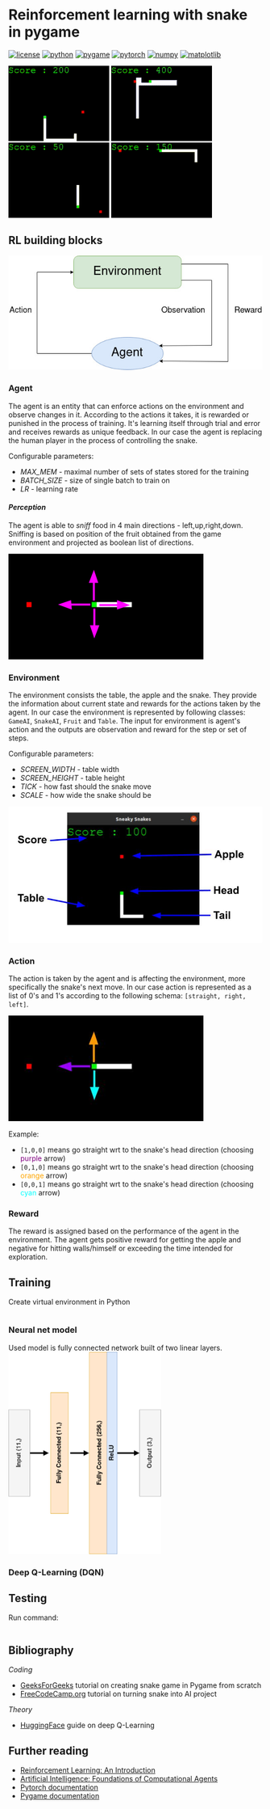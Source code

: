 # Reinforcement learning with snake in pygame
[![license](https://img.shields.io/github/license/Ileriayo/markdown-badges?style=for-the-badge)](https://opensource.org/licenses/MIT)
[![python](https://img.shields.io/badge/Python-FFD43B?style=for-the-badge&logo=python&logoColor=blue)](https://www.python.org/)
[![pygame](https://img.shields.io/badge/PyGame-00FF00?style=for-the-badge)](https://www.pygame.org/news)
[![pytorch](https://img.shields.io/badge/PyTorch-EE4C2C?style=for-the-badge&logo=pytorch&logoColor=white)](https://pytorch.org/)
[![numpy](https://img.shields.io/badge/numpy-%23013243.svg?style=for-the-badge&logo=numpy&logoColor=white)](https://numpy.org/)
[![matplotlib](https://img.shields.io/badge/Matplotlib-%23ffffff.svg?style=for-the-badge&logo=Matplotlib&logoColor=black)](https://matplotlib.org/)

![snake1](./src/docs/snake1_small.gif)
![snake1](./src/docs/snake2_small.gif)
![snake1](./src/docs/snake3_small.gif)
![snake1](./src/docs/snake4_small.gif)

## RL building blocks

![diagram](./src/docs/reinforcement.jpg)

### Agent
The agent is an entity that can enforce actions on the environment 
and observe changes in it. According to the actions it takes, it is 
rewarded or punished in the process of training. It's learning itself
through trial and error and receives rewards as unique feedback. 
In our case the agent is replacing the human player in the process 
of controlling the snake.

Configurable parameters:
- _MAX_MEM_ - maximal number of sets of states stored for the training
- _BATCH_SIZE_ - size of single batch to train on
- _LR_ - learning rate

#### _Perception_

The agent is able to _sniff_ food in 4 main directions - left,up,right,down.
Sniffing is based on position of the fruit obtained from the game environment and
projected as boolean list of directions.

![perception](./src/docs/perception.png)

### Environment
The environment consists the table, the apple and the snake. 
They provide the information about current state and rewards for the actions
taken by the agent. In our case the environment is represented by following classes: 
`GameAI`, `SnakeAI`, `Fruit` and `Table`. The input for environment is agent's action 
and the outputs are observation and reward for the step or set of steps.

Configurable parameters:
- _SCREEN_WIDTH_ - table width
- _SCREEN_HEIGHT_ - table height
- _TICK_ - how fast should the snake move
- _SCALE_ - how wide the snake should be

![table](./src/docs/snake_diagram.jpg)

### Action
The action is taken by the agent and is affecting the environment, 
more specifically the snake's next move. In our case action is represented as 
a list of 0's and 1's according to the following schema: `[straight, right, left]`.

![direction](./src/docs/direction.jpg)

Example:
- `[1,0,0]` means go straight wrt to the snake's head direction (choosing <span style="color:purple">purple</span> arrow)
- `[0,1,0]` means go straight wrt to the snake's head direction (choosing <span style="color:orange">orange</span> arrow)
- `[0,0,1]` means go straight wrt to the snake's head direction (choosing <span style="color:cyan">cyan</span> arrow)

### Reward
The reward is assigned based on the performance of the agent in the environment. 
The agent gets positive reward for getting the apple and negative for hitting walls/himself
or exceeding the time intended for exploration.



## Training

Create virtual environment in Python
```shell

```

### Neural net model

Used model is fully connected network built of two linear layers.<br>
<img src="./src/docs/LinearNet.png" height="400">

### Deep Q-Learning (DQN)


## Testing

Run command:
```shell

```


## Bibliography

_Coding_
- [GeeksForGeeks](https://www.geeksforgeeks.org/snake-game-in-python-using-pygame-module/) tutorial on creating snake game in Pygame from scratch
- [FreeCodeCamp.org](https://www.youtube.com/watch?v=L8ypSXwyBds) tutorial on turning snake into AI project

_Theory_
- [HuggingFace](https://huggingface.co/deep-rl-course/unit3/deep-q-network?fw=pt) guide on deep Q-Learning

## Further reading
- [Reinforcement Learning: An Introduction](http://incompleteideas.net/book/the-book.html)
- [Artificial Intelligence: Foundations of Computational Agents](http://www.cambridge.org/9781107195394)
- [Pytorch documentation](https://pytorch.org/docs/stable/index.html)
- [Pygame documentation](https://www.pygame.org/docs/)